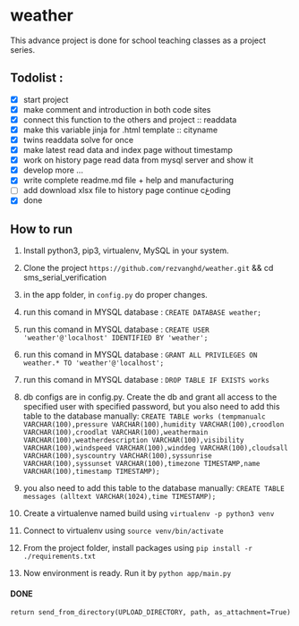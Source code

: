 # weather

This advance project is done for school teaching classes as a project series.

## Todolist :
- [x] start project
- [x] make comment and introduction in both code sites
- [x] connect this function to the others and project :: readdata
- [x] make this variable jinja for .html template :: cityname
- [x] twins readdata solve for once
- [x] make latest read data and index page without timestamp
- [x] work on history page read data from mysql server and show it  
- [x] develop more ... 
- [x] write complete readme.md file + help and manufacturing
- [ ] add download xlsx file to history page continue cغoding
- [x] done 

## How to run

1. Install python3, pip3, virtualenv, MySQL in your system.

2. Clone the project `https://github.com/rezvanghd/weather.git` && cd sms_serial_verification

3. in the app folder, in `config.py` do proper changes.

4. run this comand in MYSQL database : `CREATE DATABASE weather;`

5. run this comand in MYSQL database : `CREATE USER 'weather'@'localhost' IDENTIFIED BY 'weather';`

6. run this comand in MYSQL database : `GRANT ALL PRIVILEGES ON weather.* TO 'weather'@'localhost';`

7. run this comand in MYSQL database : `DROP TABLE IF EXISTS works`

8. db configs are in config.py. Create the db and grant all access to the specified user with specified password, but you also need to add this table to the database manually: `CREATE TABLE works (tempmanualc VARCHAR(100),pressure VARCHAR(100),humidity VARCHAR(100),croodlon VARCHAR(100),croodlat VARCHAR(100),weathermain VARCHAR(100),weatherdescription VARCHAR(100),visibility VARCHAR(100),windspeed VARCHAR(100),winddeg VARCHAR(100),cloudsall VARCHAR(100),syscountry VARCHAR(100),syssunrise VARCHAR(100),syssunset VARCHAR(100),timezone TIMESTAMP,name VARCHAR(100),timestamp TIMESTAMP);`

9. you also need to add this table to the database manually: `CREATE TABLE messages (alltext VARCHAR(1024),time TIMESTAMP);`

10. Create a virtualenve named build using `virtualenv -p python3 venv`

11. Connect to virtualenv using `source venv/bin/activate`

12. From the project folder, install packages using `pip install -r ./requirements.txt`

13. Now environment is ready. Run it by `python app/main.py`

#### DONE

    return send_from_directory(UPLOAD_DIRECTORY, path, as_attachment=True)